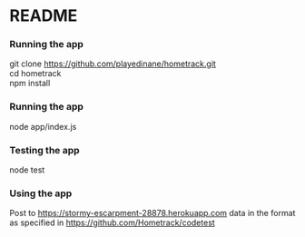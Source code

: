 # README #

### Running the app ###

git clone https://github.com/playedinane/hometrack.git  
cd hometrack  
npm install  

### Running the app ###

node app/index.js

### Testing the app ###

node test

### Using the app ###

Post to https://stormy-escarpment-28878.herokuapp.com data in the format as specified in https://github.com/Hometrack/codetest
